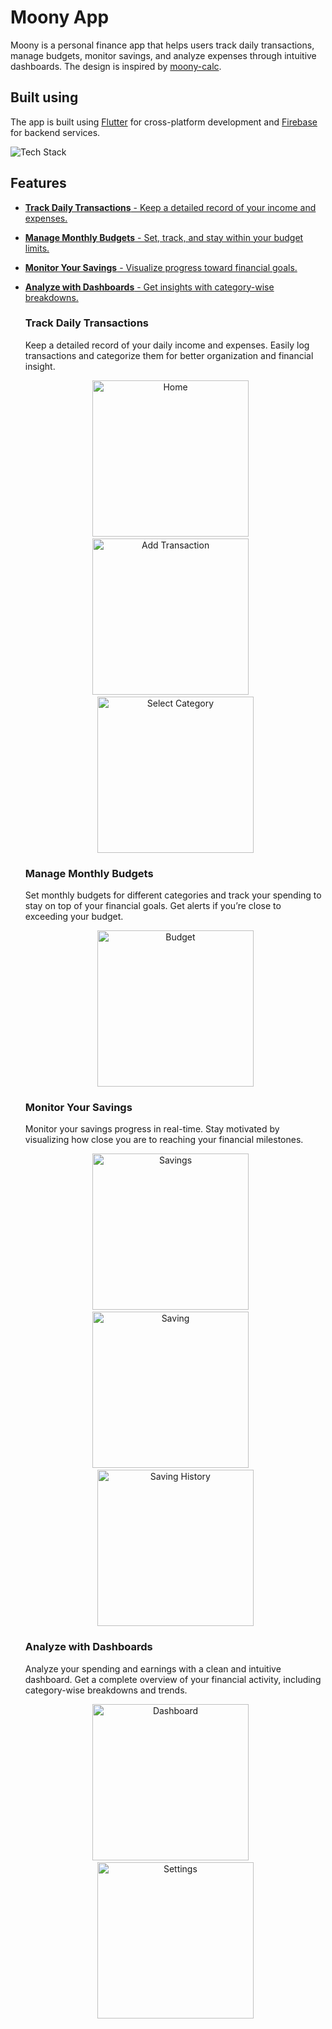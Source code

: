 # Moony App

Moony is a personal finance app that helps users track daily transactions, manage budgets, monitor savings, and analyze expenses through intuitive dashboards. The design is inspired by [moony-calc](https://github.com/doctor-blue/moony-calc).

## Built using

The app is built using [Flutter](https://flutter.dev/) for cross-platform development and [Firebase](https://firebase.google.com/) for backend services.

![Tech Stack](github_assets/tech.png)

## Features

- [**Track Daily Transactions** - Keep a detailed record of your income and expenses.](#track-daily-transactions)
- [**Manage Monthly Budgets** - Set, track, and stay within your budget limits.](#manage-monthly-budgets)
- [**Monitor Your Savings** - Visualize progress toward financial goals.](#monitor-your-savings)
- [**Analyze with Dashboards** - Get insights with category-wise breakdowns.](#analyze-with-dashboards)

   ### Track Daily Transactions
    Keep a detailed record of your daily income and expenses. Easily log transactions and categorize them for better organization and financial insight.
    <div align="center">
      <img src="github_assets/home.jpg" alt="Home" width="250">
      &nbsp;&nbsp;&nbsp;
      <img src="github_assets/add_transaction.jpg" alt="Add Transaction" width="250">
      &nbsp;&nbsp;&nbsp;
      <img src="github_assets/category_select.jpg" alt="Select Category" width="250">
    </div>

   ### Manage Monthly Budgets
    Set monthly budgets for different categories and track your spending to stay on top of your financial goals. Get alerts if you’re close to exceeding your budget.
    <div align="center">
      <img src="github_assets/budget.jpg" alt="Budget" width="250">
    </div>

   ### Monitor Your Savings
    Monitor your savings progress in real-time. Stay motivated by visualizing how close you are to reaching your financial milestones.
    <div align="center">
      <img src="github_assets/savings.jpg" alt="Savings" width="250">
      &nbsp;&nbsp;&nbsp;
      <img src="github_assets/saving.jpg" alt="Saving" width="250">
      &nbsp;&nbsp;&nbsp;
      <img src="github_assets/saving_history.jpg" alt="Saving History" width="250">
    </div>

    ### Analyze with Dashboards
    Analyze your spending and earnings with a clean and intuitive dashboard. Get a complete overview of your financial activity, including category-wise breakdowns and trends.
    <div align="center">
      <img src="github_assets/monthly_dashboard.jpg" alt="Dashboard" width="250">
      &nbsp;&nbsp;&nbsp;
      <img src="github_assets/settings.jpg" alt="Settings" width="250">
    </div>
